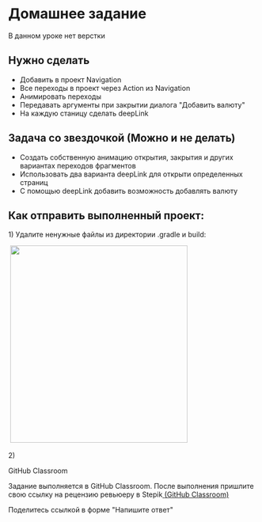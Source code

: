 <h1>Домашнее задание</h1>

<p>В данном уроке нет верстки</p>

<h2>Нужно сделать</h2>

<ul>
	<li>Добавить в проект Navigation</li>
	<li>Все переходы в проект через Action из Navigation</li>
	<li>Анимировать переходы</li>
	<li>Передавать аргументы при закрытии диалога &quot;Добавить валюту&quot;</li>
	<li>На каждую станицу сделать deepLink</li>
</ul>

<h2>Задача со звездочкой (Можно и не делать)</h2>

<ul>
	<li>Создать собственную анимацию открытия, закрытия и других вариантах переходов фрагментов&nbsp;&nbsp;</li>
	<li>Использовать два варианта deepLink для открыти определенных страниц</li>
	<li>С помощью deepLink добавить возможность добавлять валюту</li>
</ul>

<h2>Как отправить выполненный проект:</h2>

<p>1) Удалите ненужные файлы из директории .gradle и build:</p>

<p>&nbsp;<img alt="" height="399" name="Снимок экрана 2022-03-17 в 17.19.19.png" src="https://ucarecdn.com/0499e2b3-4102-4f7a-8a53-6774a145947d/" width="358" /></p>

<p>2)</p>

<p>GitHub Classroom</p>

<p>Задание выполняется в GitHub Classroom. После выполнения пришлите свою ссылку на рецензию ревьюеру в Stepik<a href="https://classroom.github.com/a/sGqMQOvh" rel="noopener noreferrer nofollow" target="_blank">&nbsp;</a><a href="https://classroom.github.com/a/AIzbd_vU" rel="noopener noreferrer nofollow">(GitHub Classroom)</a></p>

<p>Поделитесь ссылкой в форме &quot;Напишите ответ&quot;</p>

